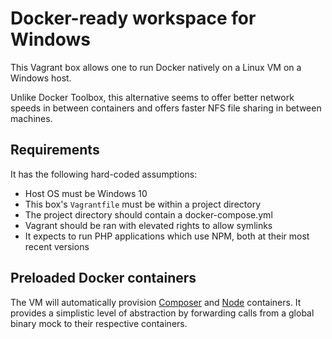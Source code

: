# Docker-ready workspace for Windows 

This Vagrant box allows one to run Docker natively on a Linux VM on a Windows host. 

Unlike Docker Toolbox, this alternative seems to offer better network speeds in between containers and offers faster NFS file sharing in between machines.

## Requirements

It has the following hard-coded assumptions:

* Host OS must be Windows 10
* This box's `Vagrantfile` must be within a project directory
* The project directory should contain a docker-compose.yml
* Vagrant should be ran with elevated rights to allow symlinks
* It expects to run PHP applications which use NPM, both at their most recent versions

## Preloaded Docker containers

The VM will automatically provision [Composer](https://hub.docker.com/_/composer/) and [Node](https://hub.docker.com/_/node/) containers. It provides a simplistic level of abstraction by forwarding calls from a global binary mock to their respective containers.
